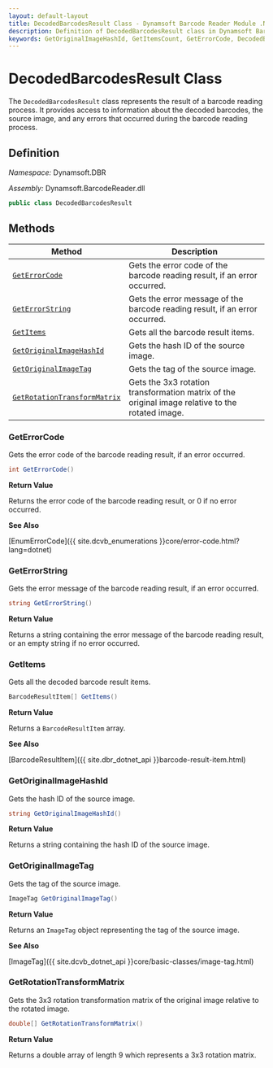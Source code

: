 ```yaml
---
layout: default-layout
title: DecodedBarcodesResult Class - Dynamsoft Barcode Reader Module .NET Edition API Reference
description: Definition of DecodedBarcodesResult class in Dynamsoft Barcode Reader Module .NET Edition.
keywords: GetOriginalImageHashId, GetItemsCount, GetErrorCode, DecodedBarcodesResult, api reference
---
```

# DecodedBarcodesResult Class

The `DecodedBarcodesResult` class represents the result of a barcode reading process. It provides access to information about the decoded barcodes, the source image, and any errors that occurred during the barcode reading process.

## Definition

*Namespace:* Dynamsoft.DBR

*Assembly:* Dynamsoft.BarcodeReader.dll

```csharp
public class DecodedBarcodesResult
```

## Methods

| Method               | Description |
|----------------------|-------------|
| [`GetErrorCode`](#geterrorcode) | Gets the error code of the barcode reading result, if an error occurred. |
| [`GetErrorString`](#geterrorstring) | Gets the error message of the barcode reading result, if an error occurred. |
| [`GetItems`](#getitems) | Gets all the barcode result items. |
| [`GetOriginalImageHashId`](#getoriginalimagehashid) | Gets the hash ID of the source image. |
| [`GetOriginalImageTag`](#getoriginalimagetag) | Gets the tag of the source image. |
| [`GetRotationTransformMatrix`](#getrotationtransformmatrix) | Gets the 3x3 rotation transformation matrix of the original image relative to the rotated image.|

### GetErrorCode

Gets the error code of the barcode reading result, if an error occurred.

```csharp
int GetErrorCode()
```

**Return Value**

Returns the error code of the barcode reading result, or 0 if no error occurred.

**See Also**

[EnumErrorCode]({{ site.dcvb_enumerations }}core/error-code.html?lang=dotnet)

### GetErrorString

Gets the error message of the barcode reading result, if an error occurred.

```csharp
string GetErrorString()
```

**Return Value**

Returns a string containing the error message of the barcode reading result, or an empty string if no error occurred.

### GetItems

Gets all the decoded barcode result items.

```csharp
BarcodeResultItem[] GetItems()
```

**Return Value**

Returns a `BarcodeResultItem` array.

**See Also**

[BarcodeResultItem]({{ site.dbr_dotnet_api }}barcode-result-item.html)

### GetOriginalImageHashId

Gets the hash ID of the source image.

```csharp
string GetOriginalImageHashId()
```

**Return Value**

Returns a string containing the hash ID of the source image.

### GetOriginalImageTag

Gets the tag of the source image.

```csharp
ImageTag GetOriginalImageTag()
```

**Return Value**

Returns an `ImageTag` object representing the tag of the source image.

**See Also**

[ImageTag]({{ site.dcvb_dotnet_api }}core/basic-classes/image-tag.html)

### GetRotationTransformMatrix

Gets the 3x3 rotation transformation matrix of the original image relative to the rotated image.

```csharp
double[] GetRotationTransformMatrix()
```

**Return Value**

Returns a double array of length 9 which represents a 3x3 rotation matrix.
